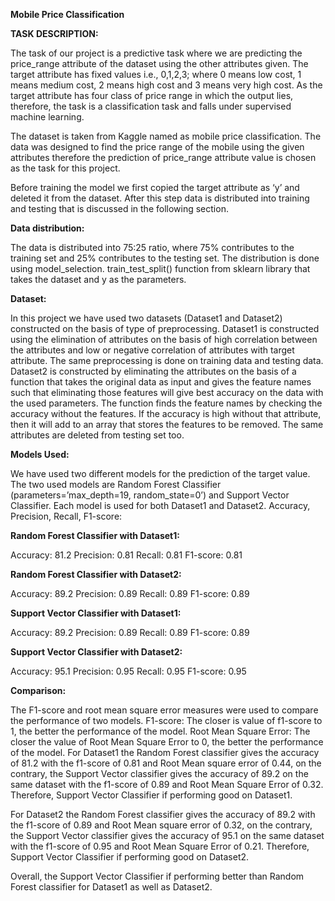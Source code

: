 **Mobile Price Classification**

**TASK DESCRIPTION:**

The task of our project is a predictive task where we are predicting the price_range attribute of the dataset using the other attributes given. The target attribute has fixed values i.e., 0,1,2,3; where 0 means low cost, 1 means medium cost, 2 means high cost and 3 means very high cost. As the target attribute has four class of price range in which the output lies, therefore, the task is a classification task and falls under supervised machine learning.

The dataset is taken from Kaggle named as mobile price classification. The data was designed to find the price range of the mobile using the given attributes therefore the prediction of price_range attribute value is chosen as the task for this project.

Before training the model we first copied the target attribute as ‘y’ and deleted it from the dataset. After this step data is distributed into training and testing that is discussed in the following section.

**Data distribution:**

The data is distributed into 75:25 ratio, where 75% contributes to the training set and 25% contributes to the testing set. The distribution is done using model_selection. train_test_split() function from sklearn library that takes the dataset and y as the parameters.

**Dataset:**

In this project we have used two datasets (Dataset1 and Dataset2) constructed on the basis of type of preprocessing. Dataset1 is constructed using the elimination of attributes on the basis of high correlation between the attributes and low or negative correlation of attributes with target attribute. The same preprocessing is done on training data and testing data.
Dataset2 is constructed by eliminating the attributes on the basis of a function that takes the original data as input and gives the feature names such that eliminating those features will give best accuracy on the data with the used parameters. The function finds the feature names by checking the accuracy without the features. If the accuracy is high without that attribute, then it will add to an array that stores the features to be removed. The same attributes are deleted from testing set too.

**Models Used:**

We have used two different models for the prediction of the target value. The two used models are Random Forest Classifier (parameters=’max_depth=19, random_state=0’) and Support Vector Classifier. Each model is used for both Dataset1 and Dataset2.
Accuracy, Precision, Recall, F1-score:

**Random Forest Classifier with Dataset1:**

Accuracy: 81.2
Precision: 0.81
Recall: 0.81
F1-score: 0.81

**Random Forest Classifier with Dataset2:**

Accuracy: 89.2
Precision: 0.89
Recall: 0.89
F1-score: 0.89

**Support Vector Classifier with Dataset1:**

Accuracy: 89.2
Precision: 0.89
Recall: 0.89
F1-score: 0.89

**Support Vector Classifier with Dataset2:**

Accuracy: 95.1
Precision: 0.95
Recall: 0.95
F1-score: 0.95

**Comparison:**

The F1-score and root mean square error measures were used to compare the performance of two models.
F1-score: The closer is value of f1-score to 1, the better the performance of the model.
Root Mean Square Error: The closer the value of Root Mean Square Error to 0, the better the performance of the model.
For Dataset1 the Random Forest classifier gives the accuracy of 81.2 with the f1-score of 0.81 and Root Mean square error of 0.44, on the contrary, the Support Vector classifier gives the accuracy of 89.2 on the same dataset with the f1-score of 0.89 and Root Mean Square Error of 0.32. Therefore, Support Vector Classifier if performing good on Dataset1.

For Dataset2 the Random Forest classifier gives the accuracy of 89.2 with the f1-score of 0.89 and Root Mean square error of 0.32, on the contrary, the Support Vector classifier gives the accuracy of 95.1 on the same dataset with the f1-score of 0.95 and Root Mean Square Error of 0.21. Therefore, Support Vector Classifier if performing good on Dataset2.

Overall, the Support Vector Classifier if performing better than Random Forest classifier for Dataset1 as well as Dataset2.
